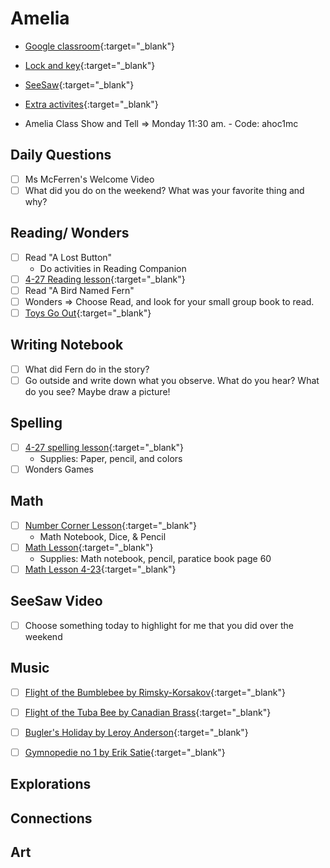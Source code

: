 # Amelia

- [Google classroom](https://classroom.google.com/){:target="_blank"}
- [Lock and key](https://www.ahschools.us/sign-in){:target="_blank"}
- [SeeSaw](https://app.seesaw.me/){:target="_blank"}
- [Extra activites](Amelia_extra){:target="_blank"}

- Amelia Class Show and Tell => Monday 11:30 am. - Code: ahoc1mc


## Daily Questions
 - [ ] Ms McFerren's Welcome Video
 - [ ] What did you do on the weekend?  What was your favorite thing and why?

## Reading/ Wonders
 - [ ] Read "A Lost Button"
 	- Do activities in Reading Companion
  - [ ] [4-27 Reading lesson](https://drive.google.com/file/d/1na9m6jCJo5jPWXfHFOwKhIGIozZWmfVL/view){:target="_blank"}
  - [ ] Read "A Bird Named Fern"
  - [ ] Wonders => Choose Read, and look for your small group book to read.  
  - [ ] [Toys Go Out](https://docs.google.com/document/d/1ucISWm50hSFFfUmbYSedTSbLlBP3UXRR5yTle4iao7Y/edit?usp=sharing){:target="_blank"}

## Writing Notebook
  - [ ] What did Fern do in the story?
  - [ ] Go outside and write down what you observe.  What do you hear?  What do you see? Maybe draw a picture!

## Spelling
  - [ ] [4-27 spelling lesson](https://drive.google.com/open?id=1CVxnI96qMqIzOCBCRbDmvxOUjmr1XQs3){:target="_blank"}
  	- Supplies: Paper, pencil, and colors
  - [ ] Wonders Games

## Math
  - [ ] [Number Corner Lesson](https://expl.ai/ZPYZCKM){:target="_blank"}
  	-  Math Notebook, Dice, & Pencil
  - [ ] [Math Lesson](https://drive.google.com/file/d/1tBYGXYuyXLw0msJaudY2HQ93BUV59-sT/view?usp=sharing){:target="_blank"} 
    - Supplies: Math notebook, pencil, paratice book page 60
  - [ ] [Math Lesson 4-23](https://drive.google.com/file/d/1XPdmLd1G1jHmp4mbRKkMHIu7qFLg0a6a/view?usp=sharing){:target="_blank"} 

## SeeSaw Video
 - [ ] Choose something today to highlight for me that you did over the weekend 
 
 
## Music
- [ ] [Flight of the Bumblebee by  Rimsky-Korsakov](https://www.youtube.com/watch?v=M93qXQWaBdE){:target="_blank"}
- [ ] [Flight of the Tuba Bee by Canadian Brass](https://www.youtube.com/watch?v=_OO7sityUwE){:target="_blank"}
- [ ] [Bugler's Holiday by Leroy Anderson](https://www.youtube.com/watch?v=XHDd0jQxrI0){:target="_blank"}
- [ ] [Gymnopedie no 1 by Erik Satie](https://www.youtube.com/watch?v=2WfaotSK3mI){:target="_blank"}


## Explorations


## Connections

  
## Art

